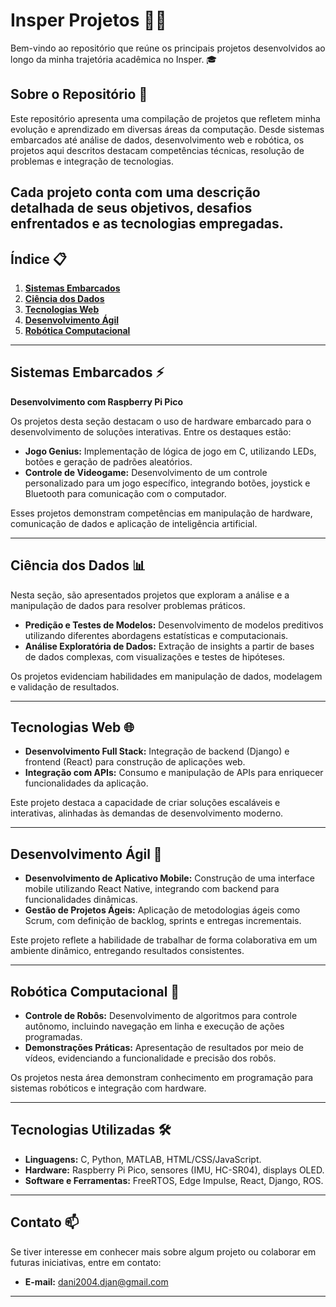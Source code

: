 # Insper Projetos 🧑‍💻

Bem-vindo ao repositório que reúne os principais projetos desenvolvidos ao longo da minha trajetória acadêmica no Insper. 🎓

## Sobre o Repositório 📂

Este repositório apresenta uma compilação de projetos que refletem minha evolução e aprendizado em diversas áreas da computação. Desde sistemas embarcados até análise de dados, desenvolvimento web e robótica, os projetos aqui descritos destacam competências técnicas, resolução de problemas e integração de tecnologias.

Cada projeto conta com uma descrição detalhada de seus objetivos, desafios enfrentados e as tecnologias empregadas.
---

## Índice 📋

1. **[Sistemas Embarcados](#sistemas-embarcados)**  
2. **[Ciência dos Dados](#ciência-dos-dados)**  
3. **[Tecnologias Web](#tecnologias-web)**  
4. **[Desenvolvimento Ágil](#desenvolvimento-ágeil)**  
5. **[Robótica Computacional](#robótica-computacional)**  

---

## Sistemas Embarcados ⚡
**Desenvolvimento com Raspberry Pi Pico**

Os projetos desta seção destacam o uso de hardware embarcado para o desenvolvimento de soluções interativas. Entre os destaques estão:

- **Jogo Genius:** Implementação de lógica de jogo em C, utilizando LEDs, botões e geração de padrões aleatórios. 
- **Controle de Videogame:** Desenvolvimento de um controle personalizado para um jogo específico, integrando botões, joystick e Bluetooth para comunicação com o computador.

Esses projetos demonstram competências em manipulação de hardware, comunicação de dados e aplicação de inteligência artificial.

---

## Ciência dos Dados 📊

Nesta seção, são apresentados projetos que exploram a análise e a manipulação de dados para resolver problemas práticos. 

- **Predição e Testes de Modelos:** Desenvolvimento de modelos preditivos utilizando diferentes abordagens estatísticas e computacionais.
- **Análise Exploratória de Dados:** Extração de insights a partir de bases de dados complexas, com visualizações e testes de hipóteses.

Os projetos evidenciam habilidades em manipulação de dados, modelagem e validação de resultados.

---

## Tecnologias Web 🌐

- **Desenvolvimento Full Stack:** Integração de backend (Django) e frontend (React) para construção de aplicações web. 
- **Integração com APIs:** Consumo e manipulação de APIs para enriquecer funcionalidades da aplicação.

Este projeto destaca a capacidade de criar soluções escaláveis e interativas, alinhadas às demandas de desenvolvimento moderno.

---

## Desenvolvimento Ágil 🚀

- **Desenvolvimento de Aplicativo Mobile:** Construção de uma interface mobile utilizando React Native, integrando com backend para funcionalidades dinâmicas.
- **Gestão de Projetos Ágeis:** Aplicação de metodologias ágeis como Scrum, com definição de backlog, sprints e entregas incrementais.

Este projeto reflete a habilidade de trabalhar de forma colaborativa em um ambiente dinâmico, entregando resultados consistentes.

---

## Robótica Computacional 🤖

- **Controle de Robôs:** Desenvolvimento de algoritmos para controle autônomo, incluindo navegação em linha e execução de ações programadas.
- **Demonstrações Práticas:** Apresentação de resultados por meio de vídeos, evidenciando a funcionalidade e precisão dos robôs.

Os projetos nesta área demonstram conhecimento em programação para sistemas robóticos e integração com hardware.

---

## Tecnologias Utilizadas 🛠️

- **Linguagens:** C, Python, MATLAB, HTML/CSS/JavaScript.  
- **Hardware:** Raspberry Pi Pico, sensores (IMU, HC-SR04), displays OLED.  
- **Software e Ferramentas:** FreeRTOS, Edge Impulse, React, Django, ROS.

---

## Contato 📫

Se tiver interesse em conhecer mais sobre algum projeto ou colaborar em futuras iniciativas, entre em contato:

- **E-mail:** [dani2004.djan@gmail.com](mailto:dani2004.djan@gmail.com)  

---
